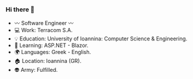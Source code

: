 ### Hi there 👋

 - :wavy_dash: Software Engineer :wavy_dash:
 - :computer: Work: Terracom S.A.
 - :bulb: Education: University of Ioannina: Computer Science & Engineering.
 - :dart: Learning: ASP.NET - Blazor.
 - :earth_africa: Languages: Greek - English.
 - :house: Location: Ioannina (GR).
 - :alien: Army: Fulfilled.
<!--
**SiozosThomas/SiozosThomas** is a ✨ _special_ ✨ repository because its `README.md` (this file) appears on your GitHub profile.

Here are some ideas to get you started:

- 🔭 I’m currently working on ...
- 🌱 I’m currently learning ...
- 👯 I’m looking to collaborate on ...
- 🤔 I’m looking for help with ...
- 💬 Ask me about ...
- 📫 How to reach me: ...
- 😄 Pronouns: ...
- ⚡ Fun fact: ...
-->
